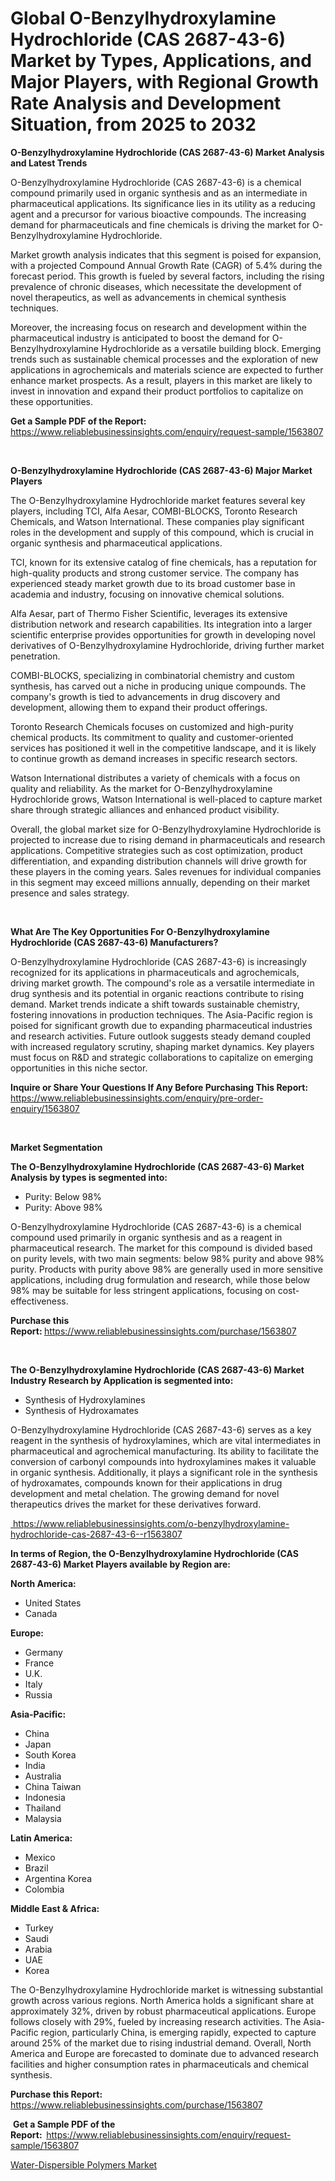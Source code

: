 <p><h1>Global O-Benzylhydroxylamine Hydrochloride (CAS 2687-43-6) Market by Types, Applications, and Major Players, with Regional Growth Rate Analysis and Development Situation, from 2025 to 2032</h1></p><p><strong>O-Benzylhydroxylamine Hydrochloride (CAS 2687-43-6) Market Analysis and Latest Trends</strong></p>
<p><p>O-Benzylhydroxylamine Hydrochloride (CAS 2687-43-6) is a chemical compound primarily used in organic synthesis and as an intermediate in pharmaceutical applications. Its significance lies in its utility as a reducing agent and a precursor for various bioactive compounds. The increasing demand for pharmaceuticals and fine chemicals is driving the market for O-Benzylhydroxylamine Hydrochloride.</p><p>Market growth analysis indicates that this segment is poised for expansion, with a projected Compound Annual Growth Rate (CAGR) of 5.4% during the forecast period. This growth is fueled by several factors, including the rising prevalence of chronic diseases, which necessitate the development of novel therapeutics, as well as advancements in chemical synthesis techniques.</p><p>Moreover, the increasing focus on research and development within the pharmaceutical industry is anticipated to boost the demand for O-Benzylhydroxylamine Hydrochloride as a versatile building block. Emerging trends such as sustainable chemical processes and the exploration of new applications in agrochemicals and materials science are expected to further enhance market prospects. As a result, players in this market are likely to invest in innovation and expand their product portfolios to capitalize on these opportunities.</p></p>
<p><strong>Get a Sample PDF of the Report:&nbsp;</strong> <a href="https://www.reliablebusinessinsights.com/enquiry/request-sample/1563807?utm_campaign=3216&utm_medium=2&utm_source=Github&utm_content=ia&utm_term=02042025&utm_id=o-benzylhydroxylamine-hydrochloride-cas-2687-43-6">https://www.reliablebusinessinsights.com/enquiry/request-sample/1563807</a></p>
<p>&nbsp;</p>
<p><strong>O-Benzylhydroxylamine Hydrochloride (CAS 2687-43-6) Major Market Players</strong></p>
<p><p>The O-Benzylhydroxylamine Hydrochloride market features several key players, including TCI, Alfa Aesar, COMBI-BLOCKS, Toronto Research Chemicals, and Watson International. These companies play significant roles in the development and supply of this compound, which is crucial in organic synthesis and pharmaceutical applications.</p><p>TCI, known for its extensive catalog of fine chemicals, has a reputation for high-quality products and strong customer service. The company has experienced steady market growth due to its broad customer base in academia and industry, focusing on innovative chemical solutions.</p><p>Alfa Aesar, part of Thermo Fisher Scientific, leverages its extensive distribution network and research capabilities. Its integration into a larger scientific enterprise provides opportunities for growth in developing novel derivatives of O-Benzylhydroxylamine Hydrochloride, driving further market penetration.</p><p>COMBI-BLOCKS, specializing in combinatorial chemistry and custom synthesis, has carved out a niche in producing unique compounds. The company's growth is tied to advancements in drug discovery and development, allowing them to expand their product offerings.</p><p>Toronto Research Chemicals focuses on customized and high-purity chemical products. Its commitment to quality and customer-oriented services has positioned it well in the competitive landscape, and it is likely to continue growth as demand increases in specific research sectors.</p><p>Watson International distributes a variety of chemicals with a focus on quality and reliability. As the market for O-Benzylhydroxylamine Hydrochloride grows, Watson International is well-placed to capture market share through strategic alliances and enhanced product visibility.</p><p>Overall, the global market size for O-Benzylhydroxylamine Hydrochloride is projected to increase due to rising demand in pharmaceuticals and research applications. Competitive strategies such as cost optimization, product differentiation, and expanding distribution channels will drive growth for these players in the coming years. Sales revenues for individual companies in this segment may exceed millions annually, depending on their market presence and sales strategy.</p></p>
<p>&nbsp;</p>
<p><strong>What Are The Key Opportunities For O-Benzylhydroxylamine Hydrochloride (CAS 2687-43-6) Manufacturers?</strong></p>
<p><p>O-Benzylhydroxylamine Hydrochloride (CAS 2687-43-6) is increasingly recognized for its applications in pharmaceuticals and agrochemicals, driving market growth. The compound's role as a versatile intermediate in drug synthesis and its potential in organic reactions contribute to rising demand. Market trends indicate a shift towards sustainable chemistry, fostering innovations in production techniques. The Asia-Pacific region is poised for significant growth due to expanding pharmaceutical industries and research activities. Future outlook suggests steady demand coupled with increased regulatory scrutiny, shaping market dynamics. Key players must focus on R&D and strategic collaborations to capitalize on emerging opportunities in this niche sector.</p></p>
<p><strong>Inquire or Share Your Questions If Any Before Purchasing This Report:</strong> <a href="https://www.reliablebusinessinsights.com/enquiry/pre-order-enquiry/1563807?utm_campaign=3216&utm_medium=2&utm_source=Github&utm_content=ia&utm_term=02042025&utm_id=o-benzylhydroxylamine-hydrochloride-cas-2687-43-6">https://www.reliablebusinessinsights.com/enquiry/pre-order-enquiry/1563807</a></p>
<p>&nbsp;</p>
<p><strong>Market Segmentation</strong></p>
<p><strong>The O-Benzylhydroxylamine Hydrochloride (CAS 2687-43-6) Market Analysis by types is segmented into:</strong></p>
<p><ul><li>Purity: Below 98%</li><li>Purity: Above 98%</li></ul></p>
<p><p>O-Benzylhydroxylamine Hydrochloride (CAS 2687-43-6) is a chemical compound used primarily in organic synthesis and as a reagent in pharmaceutical research. The market for this compound is divided based on purity levels, with two main segments: below 98% purity and above 98% purity. Products with purity above 98% are generally used in more sensitive applications, including drug formulation and research, while those below 98% may be suitable for less stringent applications, focusing on cost-effectiveness.</p></p>
<p><strong>Purchase this Report:&nbsp;</strong><a href="https://www.reliablebusinessinsights.com/purchase/1563807?utm_campaign=3216&utm_medium=2&utm_source=Github&utm_content=ia&utm_term=02042025&utm_id=o-benzylhydroxylamine-hydrochloride-cas-2687-43-6">https://www.reliablebusinessinsights.com/purchase/1563807</a></p>
<p>&nbsp;</p>
<p><strong>The O-Benzylhydroxylamine Hydrochloride (CAS 2687-43-6) Market Industry Research by Application is segmented into:</strong></p>
<p><ul><li>Synthesis of Hydroxylamines</li><li>Synthesis of Hydroxamates</li></ul></p>
<p><p>O-Benzylhydroxylamine Hydrochloride (CAS 2687-43-6) serves as a key reagent in the synthesis of hydroxylamines, which are vital intermediates in pharmaceutical and agrochemical manufacturing. Its ability to facilitate the conversion of carbonyl compounds into hydroxylamines makes it valuable in organic synthesis. Additionally, it plays a significant role in the synthesis of hydroxamates, compounds known for their applications in drug development and metal chelation. The growing demand for novel therapeutics drives the market for these derivatives forward.</p></p>
<p><a href="https://www.reliablebusinessinsights.com/o-benzylhydroxylamine-hydrochloride-cas-2687-43-6--r1563807?utm_campaign=3216&utm_medium=2&utm_source=Github&utm_content=ia&utm_term=02042025&utm_id=o-benzylhydroxylamine-hydrochloride-cas-2687-43-6">&nbsp;https://www.reliablebusinessinsights.com/o-benzylhydroxylamine-hydrochloride-cas-2687-43-6--r1563807</a></p>
<p><strong>In terms of Region, the O-Benzylhydroxylamine Hydrochloride (CAS 2687-43-6) Market Players available by Region are:</strong></p>
<p>
    <p> <strong> North America: </strong>
        <ul>
            <li>United States</li>
            <li>Canada</li>
        </ul>
        </p> 
    <p> <strong> Europe: </strong>
        <ul>
            <li>Germany</li>
            <li>France</li>
            <li>U.K.</li>
            <li>Italy</li>
            <li>Russia</li>
        </ul>
        </p> 
    <p> <strong> Asia-Pacific: </strong>
        <ul>
            <li>China</li>
            <li>Japan</li>
            <li>South Korea</li>
            <li>India</li>
            <li>Australia</li>
            <li>China Taiwan</li>
            <li>Indonesia</li>
            <li>Thailand</li>
            <li>Malaysia</li>
        </ul>
        </p> 
    <p> <strong> Latin America: </strong>
        <ul>
            <li>Mexico</li>
            <li>Brazil</li>
            <li>Argentina Korea</li>
            <li>Colombia</li>
        </ul>
        </p> 
    <p> <strong> Middle East & Africa: </strong>
        <ul>
            <li>Turkey</li>
            <li>Saudi</li>
            <li>Arabia</li>
            <li>UAE</li>
            <li>Korea</li>
        </ul>
    </p>
    </p>
<p><p>The O-Benzylhydroxylamine Hydrochloride market is witnessing substantial growth across various regions. North America holds a significant share at approximately 32%, driven by robust pharmaceutical applications. Europe follows closely with 29%, fueled by increasing research activities. The Asia-Pacific region, particularly China, is emerging rapidly, expected to capture around 25% of the market due to rising industrial demand. Overall, North America and Europe are forecasted to dominate due to advanced research facilities and higher consumption rates in pharmaceuticals and chemical synthesis.</p></p>
<p><strong>Purchase this Report: </strong><a href="https://www.reliablebusinessinsights.com/purchase/1563807?utm_campaign=3216&utm_medium=2&utm_source=Github&utm_content=ia&utm_term=02042025&utm_id=o-benzylhydroxylamine-hydrochloride-cas-2687-43-6">https://www.reliablebusinessinsights.com/purchase/1563807</a></p>
<p>&nbsp;<strong>Get a Sample PDF of the Report:&nbsp;&nbsp;</strong><a href="https://www.reliablebusinessinsights.com/enquiry/request-sample/1563807?utm_campaign=3216&utm_medium=2&utm_source=Github&utm_content=ia&utm_term=02042025&utm_id=o-benzylhydroxylamine-hydrochloride-cas-2687-43-6">https://www.reliablebusinessinsights.com/enquiry/request-sample/1563807</a></p>
<p><strong></strong></p>
<p><p><a href="https://github.com/rosalinebhakta48/Market-Research-Report-List-1/blob/main/water-dispersible-polymers-market.md?utm_campaign=3216&utm_medium=2&utm_source=Github&utm_content=ia&utm_term=02042025&utm_id=o-benzylhydroxylamine-hydrochloride-cas-2687-43-6">Water-Dispersible Polymers Market</a></p></p>